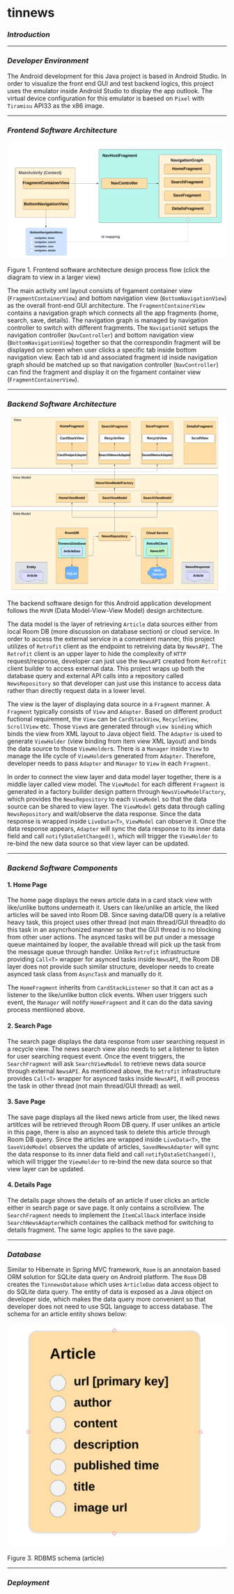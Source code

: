 # tinnews

### *Introduction*


---

### *Developer Environment*

The Android development for this Java project is based in Android Studio. In order to visualize the front end GUI and test backend logics, this project uses the emulator inside Android Studio to display the app outlook. The virtual device configuration for this emulator is baesed on `Pixel` with `Tiramisu` API33 as the x86 image. 

---

### *Frontend Software Architecture*

![Frontend Design](images/front_end_architecture_view.PNG)

Figure 1. Frontend software architecture design process flow (click the diagram to view in a larger view)

The main activity xml layout consists of frgament container view (`FragmentContainerView`) and bottom navigation view (`BottomNavigationView`) as the overall front-end GUI architecture. The `FragmentContainerView` contains a navigation graph which connects all the app fragments (home, search, save, details). The navigation graph is managed by navigation controller to switch with different fragments. The `NavigationUI` setups the navigation controller (`NavController`) and bottom navigation view (`BottomNavigationView`) together so that the correspondin fragment will be displayed on screen when user clicks a specific tab inside bottom navigation view. Each tab id and associated fragment id inside navigation graph should be matched up so that navigation controller (`NavController`) can find the fragment and display it on the 
frgament container view (`FragmentContainerView`).

---

### *Backend Software Architecture*

![Backend Design](images/back_end_software_architecture_view.PNG)

The backend software design for this Android application development follows the `MVVM` (Data Model-View-View Model) design architecture. 

The data model is the layer of retrieving `Article` data sources either from local Room DB (more discussion on database section) or cloud service. In order to access the external service in a convenient manner, this project utilizes of `Retrofit` client as the endpoint to retreiving data by `NewsAPI`. The `Retrofit` client is an upper layer to hide the complexity of `HTTP` request/response, developer can just use the `NewsAPI` created from `Retrofit` client builder to access external data. This project wraps up both the database query and external API calls into a repository called `NewsRepository` so that developer can just use this instance to access data rather than directly request data in a lower level.

The view is the layer of displaying data source in a `Fragment` manner. A `Fragment` typically consists of `View` and `Adapter`. Based on different product fuctional requirement, the `View` can be `CardStackView`, `RecycleView`, `ScrollView` etc. Those `View`s are generated through `view binding` which binds the view from XML layout to Java object field. The `Adapter` is used to generate `ViewHolder` (view binding from item view XML layout) and binds the data source to those `ViewHolder`s.
There is a `Manager` inside `View` to manage the life cycle of `ViewHolder`s generated from `Adapter`. Therefore, developer needs to pass `Adapter` and `Manager` to `View` in each `Fragment`.

In order to connect the view layer and data model layer together, there is a middle layer called view model. The `ViewModel` for each different `Fragment` is generated
in a factory builder design pattern through `NewsViewModelFactory`, which provides the `NewsRepository` to each `ViewModel` so that the data source can be shared to view layer. The `ViewModel` gets data through calling `NewsRepository` and wait/observe the data response. Since the data response is wrapped inside `LiveData<T>`, `ViewModel` can observe it. Once the data response appears, `Adapter` will sync the data response to its inner data field and call `notifyDataSetChanged()`, which will
trigger the `ViewHolder` to re-bind the new data source so that view layer can be updated. 

---

### *Backend Software Components*

#### 1. Home Page

The home page displays the news article data in a card stack view with like/unlike buttons underneath it. Users can like/unlike an article, the liked articles will be saved into Room DB. Since saving data/DB query is a relative heavy task, this project uses other thread (not main thread/GUI thread)to do this task in an asyncrhonized manner so that the GUI thread is no blocking from other user actions. The asynced tasks will be put under a message queue maintained by looper, the available thread will pick up the task from the message queue through handler. Unlike `Retrofit` infrastructure providing `Call<T>` wrapper for asynced tasks inside `NewsAPI`, the Room DB layer does not provide such similar structure, developer needs to create asynced task class from `AsyncTask` and manually do it.

The `HomeFragment` inherits from `CardStackListener` so that it can act as a listener to the like/unlike button click events. When user triggers such event, the `Manager` will notify `HomeFragment` and it can do the data saving process mentiioned above.

#### 2. Search Page

The search page displays the data response from user searching request in a recycle view. The news search view also needs to set a listener to listen for user searching request event. Once the event triggers, the `SearchFragment` will ask `SearchViewModel` to retrieve news data source through external `NewsAPI`. As mentioned
 above, the  `Retrofit` infrastructure provides `Call<T>` wrapper for asynced tasks inside `NewsAPI`, it will process the task in other thread (not main thread/GUI thread) as well. 

#### 3. Save Page

The save page displays all the liked news article from user, the liked news artitlces will be retrieved through Room DB query. If user unlikes an article in this page,
there is also an asynced task to delete this article through Room DB query. Since the articles are wrapped inside `LiveData<T>`, the `SaveVideModel` observes the update of articles, `SavedNewsAdapter` will sync the data response to its inner data field and call `notifyDataSetChanged()`, which will trigger the `ViewHolder` to re-bind the new data source so that view layer can be updated.  

#### 4. Details Page

The details page shows the details of an article if user clicks an article either in search page or save page. It only contains a scrollview. The `SearchFragment` needs to implement the `ItemCallback` interface inside `SearchNewsAdapter`which containes the callback method for switching to details fragment. The same logic applies 
to the save page.

---
### *Database*

Similar to Hibernate in Spring MVC framework, `Room` is an annotaion based ORM solution for SQLite data query on Android platform. The `Room` DB creates the `TinnewsDatabase` which uses `ArticleDao` data access object to do SQLite data query. The entity of data is exposed as a Java object on developer side, which makes the 
data query more convenient so that developer does not need to use SQL language to access database. The schema for an article entity shows below:

![Database schema](images/schema.PNG)

Figure 3. RDBMS schema (article) 

---
 
### *Deployment*
